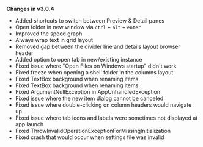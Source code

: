 **Changes in v3.0.4**

- Added shortcuts to switch between Preview & Detail panes
- Open folder in new window via `ctrl` + `alt` + `enter`
- Improved the speed graph
- Always wrap text in grid layout
- Removed gap between the divider line and details layout browser header
- Added option to open tab in new/existing instance
- Fixed issue where "Open Files on Windows startup" didn't work
- Fixed freeze when opening a shell folder in the columns layout
- Fixed TextBox background when renaming items
- Fixed TextBox background when renaming items
- Fixed ArgumentNullException in AppUnhandledException
- Fixed issue where the new item dialog cannot be canceled
- Fixed issue where double-clicking on column headers would navigate up
- Fixed issue where tab icons and labels were sometimes not displayed at app launch
- Fixed ThrowInvalidOperationExceptionForMissingInitialization
- Fixed crash that would occur when settings file was invalid
